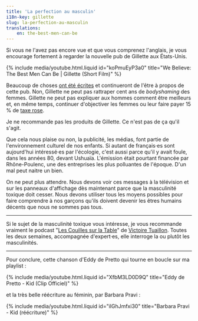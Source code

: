 ```yaml
---
title: 'La perfection au masculin'
i18n-key: gillette
slug: la-perfection-au-masculin
translations:
    en: the-best-men-can-be
---
```


Si vous ne l'avez pas encore vue et que vous comprenez l'anglais, je vous encourage fortement à regarder la nouvelle pub de Gillette aux États-Unis.

<!-- more -->

{% include media/youtube.html.liquid id="koPmuEyP3a0" title="We Believe: The Best Men Can Be | Gillette (Short Film)" %}

Beaucoup de choses [ont été écrites](http://cheekmagazine.fr/societe/pub-gillette-masculinistes/) et continueront de l'être à propos de cette pub. Non, Gillette ne peut pas rattraper cent ans de _bodyshaming_ des femmes. Gillette ne peut pas expliquer aux hommes comment être meilleurs et, en même temps, continuer d'objectiver les femmes ou leur faire payer 15 % de [taxe rose](https://www.neonmag.fr/produits-pour-femmes-plus-chers-la-taxe-rose-existe-t-elle-vraiment-505677.html).

Je ne recommande pas les produits de Gillette. Ce n'est pas de ça qu'il s'agit.

Que cela nous plaise ou non, la publicité, les médias, font partie de l'environnement culturel de nos enfants. Si autant de français·es sont aujourd'hui intéressé·es par l'écologie, c'est aussi parce qu'il y avait foule, dans les années 80, devant Ushuaïa. L'émission était pourtant financée par Rhône-Poulenc, une des entreprises les plus polluantes de l'époque. D'un mal peut naitre un bien.

On ne peut plus attendre. Nous devons voir ces messages à la télévision et sur les panneaux d'affichage dès maintenant parce que la masculinité toxique doit cesser. Nous devons utiliser tous les moyens possibles pour faire comprendre à nos garçons qu'ils doivent devenir les êtres humains décents que nous ne sommes pas tous.

---

Si le sujet de la masculinité toxique vous intéresse, je vous recommande vraiment le podcast "[Les Couilles sur la Table](https://www.binge.audio/category/les-couilles-sur-la-table/)" de [Victoire Tuaillon](https://twitter.com/vtuaillon). Toutes les deux semaines, accompagnée d'expert·es, elle interroge la ou plutôt les masculinités.

---

Pour conclure, cette chanson d'Eddy de Pretto qui tourne en boucle sur ma playlist :

{% include media/youtube.html.liquid id="XfbM3LD0D9Q" title="Eddy de Pretto - Kid (Clip Officiel)" %}

et la très belle réécriture au féminin, par Barbara Pravi :

{% include media/youtube.html.liquid id="ilGhJmfxi30" title="Barbara Pravi - Kid (réécriture)" %}
